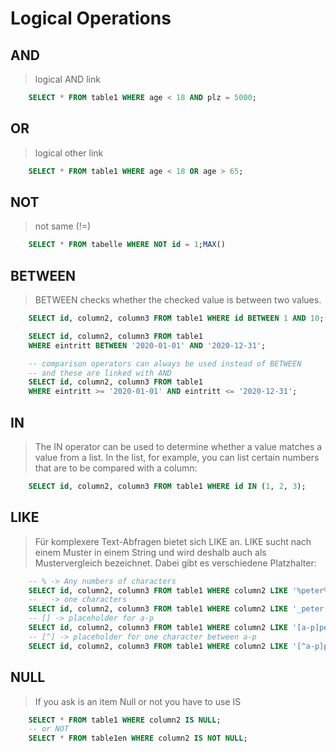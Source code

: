# Logical Operations
## AND
> logical AND link
```sql
    SELECT * FROM table1 WHERE age < 18 AND plz = 5000;
```
## OR
> logical other link
```sql
    SELECT * FROM table1 WHERE age < 18 OR age > 65;
```
## NOT
> not same (!=)
```sql
    SELECT * FROM tabelle WHERE NOT id = 1;MAX()
```
## BETWEEN
> BETWEEN checks whether the checked value is between two values.
```sql
    SELECT id, column2, column3 FROM table1 WHERE id BETWEEN 1 AND 10;

    SELECT id, column2, column3 FROM table1 
    WHERE eintritt BETWEEN '2020-01-01' AND '2020-12-31'; 

    -- comparison operators can always be used instead of BETWEEN
    -- and these are linked with AND
    SELECT id, column2, column3 FROM table1 
    WHERE eintritt >= '2020-01-01' AND eintritt <= '2020-12-31';
```
## IN
> The IN operator can be used to determine whether a value matches a value from a list. In the list, for example, you can list certain numbers that are to be compared with a column:
```sql
    SELECT id, column2, column3 FROM table1 WHERE id IN (1, 2, 3);
```
## LIKE
> Für komplexere Text-Abfragen bietet sich LIKE an. LIKE sucht nach einem Muster in einem String und wird deshalb auch als Mustervergleich bezeichnet. Dabei gibt es verschiedene Platzhalter:
```sql
    -- % -> Any numbers of characters 
    SELECT id, column2, column3 FROM table1 WHERE column2 LIKE '%peter%';
    -- _ -> one characters 
    SELECT id, column2, column3 FROM table1 WHERE column2 LIKE '_peter';
    -- [] -> placeholder for a-p
    SELECT id, column2, column3 FROM table1 WHERE column2 LIKE '[a-p]peter';
    -- [^] -> placeholder for one character between a-p
    SELECT id, column2, column3 FROM table1 WHERE column2 LIKE '[^a-p]peter';
```
## NULL
> If you ask is an item Null or not you have to use IS
```sql
    SELECT * FROM table1 WHERE column2 IS NULL;
    -- or NOT
    SELECT * FROM table1en WHERE column2 IS NOT NULL;
```